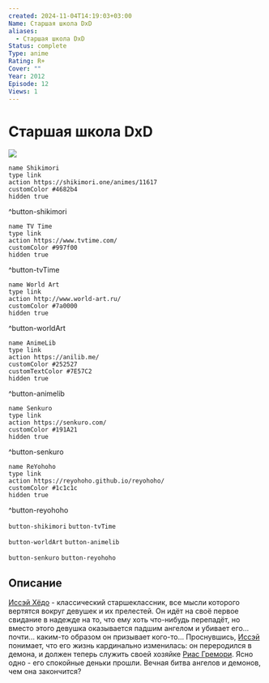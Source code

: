```yaml
---
created: 2024-11-04T14:19:03+03:00
Name: Старшая школа DxD
aliases:
  - Старшая школа DxD
Status: complete
Type: anime
Rating: R+
Cover: ""
Year: 2012
Episode: 12
Views: 1
---
```


# Старшая школа DxD

![](https://nyaa.shikimori.one/uploads/poster/animes/11617/b5f401c0bc0e5a6e1450eb690a23af5c.jpeg)

```button
name Shikimori
type link
action https://shikimori.one/animes/11617
customColor #4682b4
hidden true
```
^button-shikimori

```button
name TV Time
type link
action https://www.tvtime.com/
customColor #997f00
hidden true
```
^button-tvTime

```button
name World Art
type link
action http://www.world-art.ru/
customColor #7a0000
hidden true
```
^button-worldArt

```button
name AnimeLib
type link
action https://anilib.me/
customColor #252527
customTextColor #7E57C2
hidden true
```
^button-animelib

```button
name Senkuro
type link
action https://senkuro.com/
customColor #191A21
hidden true
```
^button-senkuro

```button
name ReYohoho
type link
action https://reyohoho.github.io/reyohoho/
customColor #1c1c1c
hidden true
```
^button-reyohoho

`button-shikimori` `button-tvTime`

`button-worldArt` `button-animelib`

`button-senkuro` `button-reyohoho`

## Описание

[Иссэй Хёдо](https://shikimori.one/characters/50387-issei-hyoudou) - классический старшеклассник, все мысли которого вертятся вокруг девушек и их прелестей. Он идёт на своё первое свидание в надежде на то, что ему хоть что-нибудь перепадёт, но вместо этого девушка оказывается падшим ангелом и убивает его... почти... каким-то образом он призывает кого-то... Проснувшись, [Иссэй](https://shikimori.one/characters/50387-issei-hyoudou) понимает, что его жизнь кардинально изменилась: он переродился в демона, и должен теперь служить своей хозяйке [Риас Гремори](https://shikimori.one/characters/50389-rias-gremory). Ясно одно - его спокойные деньки прошли. Вечная битва ангелов и демонов, чем она закончится?
